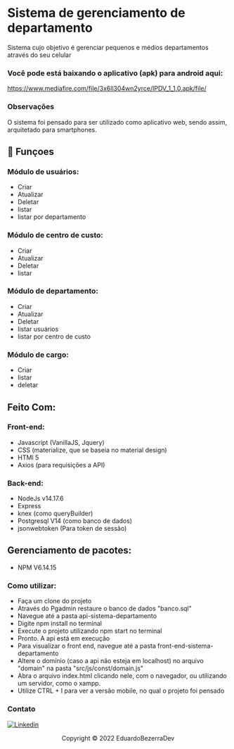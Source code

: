 
# Sistema de  gerenciamento de departamento

Sistema cujo objetivo é gerenciar pequenos e médios departamentos através do seu celular

### Você pode está baixando o aplicativo (apk) para android aqui:
  https://www.mediafire.com/file/3x6ll304wn2yrce/IPDV_1_1.0.apk/file/

### Observações
O sistema foi pensado para ser utilizado como aplicativo web, sendo assim, arquitetado para smartphones.

## 🔧 Funçoes

### Módulo de usuários:
- Criar
- Atualizar
- Deletar
- listar
- listar por departamento

### Módulo de centro de custo:
- Criar
- Atualizar
- Deletar
- listar

### Módulo de departamento:
- Criar
- Atualizar
- Deletar
- listar usuários
- listar por centro de custo

### Módulo de cargo:
- Criar
- listar
- deletar

## Feito Com:
  ### Front-end:
  - Javascript (VanillaJS, Jquery)
  - CSS (materialize, que se baseia no material design)
  - HTMl 5
  - Axios (para requisições a API)
  ### Back-end:
  - NodeJs v14.17.6
  - Express
  - knex (como queryBuilder)
  - Postgresql V14 (como banco de dados)
  - jsonwebtoken (Para token de sessão)
  ## Gerenciamento de pacotes:
  - NPM V6.14.15
 
 ### Como utilizar:
 - Faça um clone do projeto
 - Através do Pgadmin restaure o banco de dados "banco.sql"
 - Navegue até a pasta api-sistema-departamento
 - Digite npm install no terminal
 - Execute o projeto utilizando npm start no terminal
 - Pronto. A api está em execução
 - Para visualizar o front end, navegue até a pasta front-end-sistema-departamento
 - Altere o domínio (caso a api não esteja em localhost) no arquivo "domain" na pasta "src/js/const/domain.js"
 - Abra o arquivo index.html clicando nele, com o navegador, ou utilizando um servidor, como o xampp.
 - Utilize CTRL + I para ver a versão mobile, no qual o projeto foi pensado
 
### Contato

[![Linkedin](https://img.shields.io/badge/LinkedIn-0077B5?style=for-the-badge&logo=linkedin&logoColor=white)](https://www.linkedin.com/in/eduardo-bezerra-78957216b/)

<p align="center">Copyright © 2022 EduardoBezerraDev</p>
